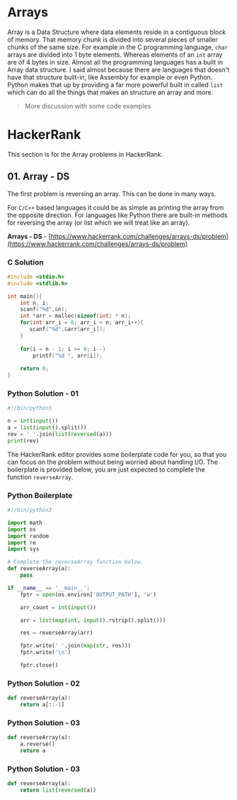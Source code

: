 # Arrays

Array is a Data Structure where data elements reside in a contiguous block of memory. That memory chunk is divided into several pieces of smaller chunks of the same size. For example in the C programming language, `char` arrays are divided into 1 byte elements. Whereas elements of an `int` array are of 4 bytes in size. Almost all the programming languages has a built in Array data structure. I said almost because there are languages that doesn't have that structure built-in, like Assembly for example or even Python. Python makes that up by providing a far more powerful built in called `list` which can do all the things that makes an structure an array and more.

> More discussion with some code examples

# HackerRank

This section is for the Array problems in HackerRank.


## 01. Array - DS

The first problem is reversing an array. This can be done in many ways.

For `C/C++` based languages it could be as simple as printing the array from the opposite direction. For languages like Python there are built-in methods for reversing the array (or list which we will treat like an array).

**Arrays - DS** - [https://www.hackerrank.com/challenges/arrays-ds/problem](https://www.hackerrank.com/challenges/arrays-ds/problem)

### C Solution
```c
#include <stdio.h>
#include <stdlib.h>

int main(){
    int n, i; 
    scanf("%d",&n);
    int *arr = malloc(sizeof(int) * n);
    for(int arr_i = 0; arr_i < n; arr_i++){
       scanf("%d",&arr[arr_i]);
    }
    
    for(i = n - 1; i >= 0; i--)
        printf("%d ", arr[i]);
    
    return 0;
}
```

### Python Solution - 01
```python
#!/bin/python3

n = int(input())
a = list(input().split())
rev = ' '.join(list(reversed(a)))
print(rev)
```

The HackerRank editor provides some boilerplate code for you, so that you can focus on the problem without being worried about handling I/O. The boilerplate is provided below, you are just expected to complete the function `reverseArray`.

### Python Boilerplate
```python
#!/bin/python3

import math
import os
import random
import re
import sys

# Complete the reverseArray function below.
def reverseArray(a):
    pass

if __name__ == '__main__':
    fptr = open(os.environ['OUTPUT_PATH'], 'w')

    arr_count = int(input())

    arr = list(map(int, input().rstrip().split()))

    res = reverseArray(arr)

    fptr.write(' '.join(map(str, res)))
    fptr.write('\n')

    fptr.close()
```

### Python Solution - 02
```python
def reverseArray(a):
    return a[::-1]
```

### Python Solution - 03
```python
def reverseArray(a):
    a.reverse()
    return a
```

### Python Solution - 03
```python
def reverseArray(a):
    return list(reversed(a))
```
